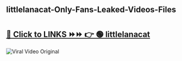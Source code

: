 
 ## littlelanacat-Only-Fans-Leaked-Videos-Files

# <h2><a href="https://mediaupload.pro?littlelanacat">🔗 Click to LINKS ⏩⏩ 👉 🟢 littlelanacat </a></h2>

<a href="https://mediaupload.pro?littlelanacat" rel="nofollow" data-target="animated-image.originalLink"><img src="https://i.ibb.co.com/xMMVF88/686577567.gif" alt="Viral Video Original" style="max-width: 100%; display: inline-block;" data-target="animated-image.originalImage"></a>
